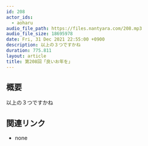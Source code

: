 ```yaml
---
id: 208
actor_ids:
  - aoharu
audio_file_path: https://files.nantyara.com/208.mp3
audio_file_size: 18695978
date: Fri, 31 Dec 2021 22:55:00 +0900
description: 以上の３つですかね
duration: 775.811
layout: article
title: 第208回「良いお年を」
---
```

## 概要

以上の３つですかね

## 関連リンク

* none
